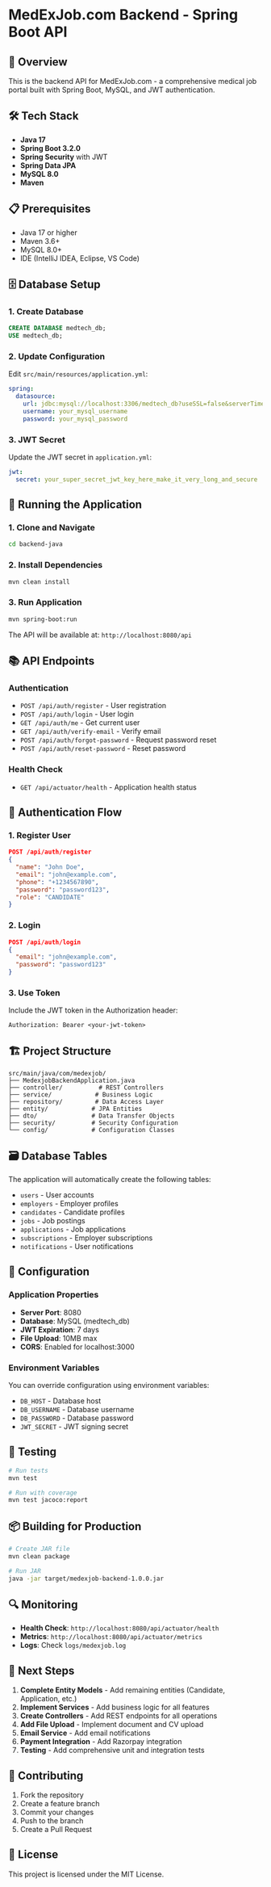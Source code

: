 # MedExJob.com Backend - Spring Boot API

## 🚀 Overview
This is the backend API for MedExJob.com - a comprehensive medical job portal built with Spring Boot, MySQL, and JWT authentication.

## 🛠️ Tech Stack
- **Java 17**
- **Spring Boot 3.2.0**
- **Spring Security** with JWT
- **Spring Data JPA**
- **MySQL 8.0**
- **Maven**

## 📋 Prerequisites
- Java 17 or higher
- Maven 3.6+
- MySQL 8.0+
- IDE (IntelliJ IDEA, Eclipse, VS Code)

## 🗄️ Database Setup

### 1. Create Database
```sql
CREATE DATABASE medtech_db;
USE medtech_db;
```

### 2. Update Configuration
Edit `src/main/resources/application.yml`:
```yaml
spring:
  datasource:
    url: jdbc:mysql://localhost:3306/medtech_db?useSSL=false&serverTimezone=UTC&allowPublicKeyRetrieval=true
    username: your_mysql_username
    password: your_mysql_password
```

### 3. JWT Secret
Update the JWT secret in `application.yml`:
```yaml
jwt:
  secret: your_super_secret_jwt_key_here_make_it_very_long_and_secure
```

## 🚀 Running the Application

### 1. Clone and Navigate
```bash
cd backend-java
```

### 2. Install Dependencies
```bash
mvn clean install
```

### 3. Run Application
```bash
mvn spring-boot:run
```

The API will be available at: `http://localhost:8080/api`

## 📚 API Endpoints

### Authentication
- `POST /api/auth/register` - User registration
- `POST /api/auth/login` - User login
- `GET /api/auth/me` - Get current user
- `GET /api/auth/verify-email` - Verify email
- `POST /api/auth/forgot-password` - Request password reset
- `POST /api/auth/reset-password` - Reset password

### Health Check
- `GET /api/actuator/health` - Application health status

## 🔐 Authentication Flow

### 1. Register User
```json
POST /api/auth/register
{
  "name": "John Doe",
  "email": "john@example.com",
  "phone": "+1234567890",
  "password": "password123",
  "role": "CANDIDATE"
}
```

### 2. Login
```json
POST /api/auth/login
{
  "email": "john@example.com",
  "password": "password123"
}
```

### 3. Use Token
Include the JWT token in the Authorization header:
```
Authorization: Bearer <your-jwt-token>
```

## 🏗️ Project Structure
```
src/main/java/com/medexjob/
├── MedexjobBackendApplication.java
├── controller/          # REST Controllers
├── service/            # Business Logic
├── repository/         # Data Access Layer
├── entity/            # JPA Entities
├── dto/               # Data Transfer Objects
├── security/          # Security Configuration
└── config/            # Configuration Classes
```

## 🗃️ Database Tables
The application will automatically create the following tables:
- `users` - User accounts
- `employers` - Employer profiles
- `candidates` - Candidate profiles
- `jobs` - Job postings
- `applications` - Job applications
- `subscriptions` - Employer subscriptions
- `notifications` - User notifications

## 🔧 Configuration

### Application Properties
- **Server Port**: 8080
- **Database**: MySQL (medtech_db)
- **JWT Expiration**: 7 days
- **File Upload**: 10MB max
- **CORS**: Enabled for localhost:3000

### Environment Variables
You can override configuration using environment variables:
- `DB_HOST` - Database host
- `DB_USERNAME` - Database username
- `DB_PASSWORD` - Database password
- `JWT_SECRET` - JWT signing secret

## 🧪 Testing
```bash
# Run tests
mvn test

# Run with coverage
mvn test jacoco:report
```

## 📦 Building for Production
```bash
# Create JAR file
mvn clean package

# Run JAR
java -jar target/medexjob-backend-1.0.0.jar
```

## 🔍 Monitoring
- **Health Check**: `http://localhost:8080/api/actuator/health`
- **Metrics**: `http://localhost:8080/api/actuator/metrics`
- **Logs**: Check `logs/medexjob.log`

## 🚀 Next Steps
1. **Complete Entity Models** - Add remaining entities (Candidate, Application, etc.)
2. **Implement Services** - Add business logic for all features
3. **Create Controllers** - Add REST endpoints for all operations
4. **Add File Upload** - Implement document and CV upload
5. **Email Service** - Add email notifications
6. **Payment Integration** - Add Razorpay integration
7. **Testing** - Add comprehensive unit and integration tests

## 🤝 Contributing
1. Fork the repository
2. Create a feature branch
3. Commit your changes
4. Push to the branch
5. Create a Pull Request

## 📄 License
This project is licensed under the MIT License.





